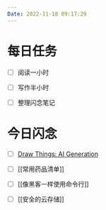 ```yaml
---
Date: 2022-11-18 09:17:29
---
```


# 每日任务
- [ ] 阅读一小时
- [ ] 写作半小时
- [ ] 整理闪念笔记


# 今日闪念
- [ ] [Draw Things: AI Generation](https://apps.apple.com/us/app/draw-things-ai-generation/id6444050820)
- [ ] [[常用药品清单]]
- [ ] [[像黑客一样使用命令行]]
- [ ] [[安全的云存储]]




